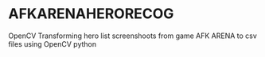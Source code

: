 # AFKARENAHERORECOG
OpenCV
Transforming hero list screenshoots from game AFK ARENA to csv files using OpenCV python
